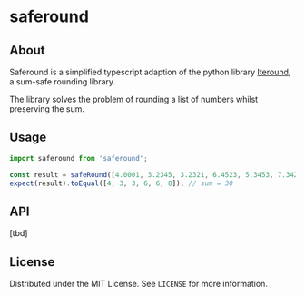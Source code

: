 # saferound

## About

Saferound is a simplified typescript adaption of the python library [Iteround](https://pypi.org/project/iteround/), a sum-safe rounding library.

The library solves the problem of rounding a list of numbers whilst preserving the sum.

## Usage

```typescript
import saferound from 'saferound';

const result = safeRound([4.0001, 3.2345, 3.2321, 6.4523, 5.3453, 7.3422], 0); // sum = 30
expect(result).toEqual([4, 3, 3, 6, 6, 8]); // sum = 30
```

## API

[tbd]

## License

Distributed under the MIT License. See `LICENSE` for more information.

